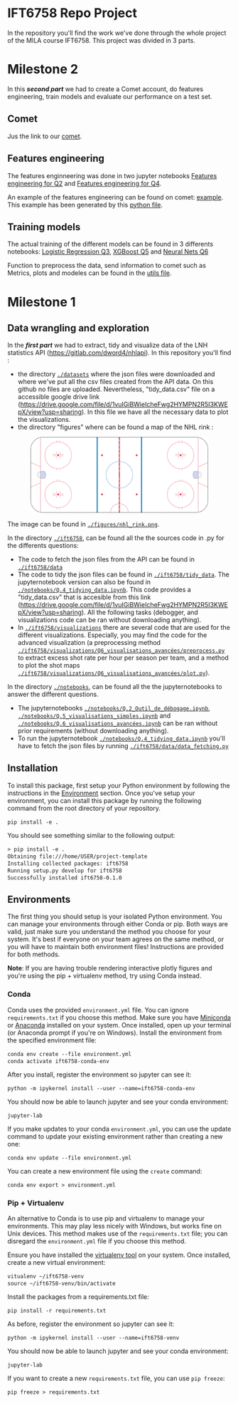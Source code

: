 # IFT6758 Repo Project

In the repository you'll find the work we've done through the whole project of the MILA course IFT6758. This project was divided in 3 parts.
# Milestone 2
In this ***second part*** we had to create a Comet account, do features engineering, train models and evaluate our performance on a test set.

## Comet
Jus the link to our [comet](https://www.comet.com/princesslove/itf-6758-team-4/view/new/panels).

## Features engineering
The features enginneering was done in two jupyter notebooks [Features engineering for Q2](./notebooks/Part_2_Q.2.ipynb) and [Features engineering for Q4](./notebooks/Part-2_Q.4-Tidy.ipynb).

An example of the features engineering can be found on comet: [example](https://www.comet.com/princesslove/itf-6758-team-4/2289a0e68c43462eafc910ef9f356de7?assetId=9d8cd18edbe747748e16edfdaa47d4b8&assetPath=dataframes&experiment-tab=assets). This example has been generated by this [python file](./ift6758/tidying_data/milestone2_tidying_data.py).

## Training models
The actual training of the different models can be found in 3 differents notebooks: [Logistic Regression Q3](./notebooks/Part_2_Q.3.ipynb), [XGBoost Q5](./notebooks/Part_2_Q.5.ipynb) and [Neural Nets Q6](./notebooks/Part_2_Q.6.ipynb)

Function to preprocess the data, send information to comet such as Metrics, plots and modeles can be found in the [utils file](./ift6758/models/utils.py). 


# Milestone 1

## Data wrangling and exploration
In the ***first part*** we had to extract, tidy and visualize data of the LNH statistics API (https://gitlab.com/dword4/nhlapi). In this repository you'll find :

- the directory [`./datasets`](./datasets) where the json files were downloaded and where we've put all the csv files created from the API data. On this github no files are uploaded. Nevertheless, "tidy_data.csv" file on a accessible google drive link (https://drive.google.com/file/d/1vuIGiBWieIcheFwg2HYMPN2R5I3KWEpX/view?usp=sharing). In this file we have all the necessary data to plot the visualizations.
- the directory "figures" where can be found a map of the NHL rink :

<p align="center">
<img src="./figures/nhl_rink.png" alt="NHL Rink is 200ft x 85ft." width="400"/>
<p>

The image can be found in [`./figures/nhl_rink.png`](./figures/nhl_rink.png).
    
In the directory [`./ift6758`](./ift6758), can be found all the the sources code in .py for the differents questions:
    
- The code to fetch the json files from the API can be found in [`./ift6758/data`](./ift6758/data)
- The code to tidy the json files can be found in [`./ift6758/tidy_data`](./ift6758/tidy_data). The jupyternotebook version can also be found in [`./notebooks/Q.4_tidying_data.ipynb`](./notebooks/Q.4_tidying_data.ipynb). This code provides a "tidy_data.csv" that is accesible from this link (https://drive.google.com/file/d/1vuIGiBWieIcheFwg2HYMPN2R5I3KWEpX/view?usp=sharing). All the following tasks (debogger, and visualizations code can be ran without downloading anything).
- In [`./ift6758/visualizations`](./ift6758/visualizations) there are several code that are used for the different visualizations. Especially, you may find the code for the advanced visualization (a preprocessing method [`./ift6758/visualizations/Q6_visualisations_avancées/preprocess.py`](./ift6758/visualizations/Q6_visualisations_avancées/preprocess.py) to extract excess shot rate per hour per season per team, and a method to plot the shot maps [`./ift6758/visualizations/Q6_visualisations_avancées/plot.py`](./ift6758/visualizations/Q6_visualisations_avancées/plot.py)).
    
In the directory [`./notebooks`](./notebooks), can be found all the the jupyternotebooks to answer the different questions. 
- The jupyternotebooks [`./notebooks/Q.2_Outil_de_débogage.ipynb`](./notebooks/Q.2_Outil_de_débogage.ipynb), [`./notebooks/Q.5_visualisations_simples.ipynb`](./notebooks/Q.5_visualisations_simples.ipynb) and [`./notebooks/Q.6_visualisations_avancées.ipynb`](./notebooks/Q.6_visualisations_avancées.ipynb) can be ran without prior requirements (without downloading anything). 
- To run the jupyternotebook  [`./notebooks/Q.4_tidying_data.ipynb`](./notebooks/Q.4_tidying_data.ipynb) you'll have to fetch the json files by running [`./ift6758/data/data_fetching.py`](./ift6758/data/data_fetching.py)


## Installation

To install this package, first setup your Python environment by following the instructions in the [Environment](#environments) section.
Once you've setup your environment, you can install this package by running the following command from the root directory of your repository. 

    pip install -e .

You should see something similar to the following output:

    > pip install -e .
    Obtaining file:///home/USER/project-template
    Installing collected packages: ift6758
    Running setup.py develop for ift6758
    Successfully installed ift6758-0.1.0


## Environments

The first thing you should setup is your isolated Python environment.
You can manage your environments through either Conda or pip.
Both ways are valid, just make sure you understand the method you choose for your system.
It's best if everyone on your team agrees on the same method, or you will have to maintain both environment files!
Instructions are provided for both methods.

**Note**: If you are having trouble rendering interactive plotly figures and you're using the pip + virtualenv method, try using Conda instead.

### Conda 

Conda uses the provided `environment.yml` file.
You can ignore `requirements.txt` if you choose this method.
Make sure you have [Miniconda](https://docs.conda.io/en/latest/miniconda.html) or [Anaconda](https://www.anaconda.com/products/individual) installed on your system.
Once installed, open up your terminal (or Anaconda prompt if you're on Windows).
Install the environment from the specified environment file:

    conda env create --file environment.yml
    conda activate ift6758-conda-env

After you install, register the environment so jupyter can see it:

    python -m ipykernel install --user --name=ift6758-conda-env

You should now be able to launch jupyter and see your conda environment:

    jupyter-lab

If you make updates to your conda `environment.yml`, you can use the update command to update your existing environment rather than creating a new one:

    conda env update --file environment.yml    

You can create a new environment file using the `create` command:

    conda env export > environment.yml

### Pip + Virtualenv

An alternative to Conda is to use pip and virtualenv to manage your environments.
This may play less nicely with Windows, but works fine on Unix devices.
This method makes use of the `requirements.txt` file; you can disregard the `environment.yml` file if you choose this method.

Ensure you have installed the [virtualenv tool](https://virtualenv.pypa.io/en/latest/installation.html) on your system.
Once installed, create a new virtual environment:

    vitualenv ~/ift6758-venv
    source ~/ift6758-venv/bin/activate

Install the packages from a requirements.txt file:

    pip install -r requirements.txt

As before, register the environment so jupyter can see it:

    python -m ipykernel install --user --name=ift6758-venv

You should now be able to launch jupyter and see your conda environment:

    jupyter-lab

If you want to create a new `requirements.txt` file, you can use `pip freeze`:

    pip freeze > requirements.txt



